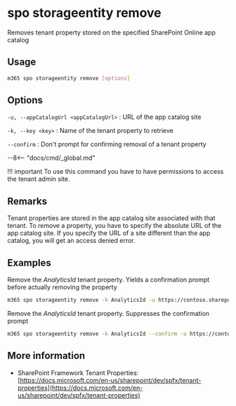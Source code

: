 # spo storageentity remove

Removes tenant property stored on the specified SharePoint Online app catalog

## Usage

```sh
m365 spo storageentity remove [options]
```

## Options

`-u, --appCatalogUrl <appCatalogUrl>`
: URL of the app catalog site

`-k, --key <key>`
: Name of the tenant property to retrieve

`--confirm`
: Don't prompt for confirming removal of a tenant property

--8<-- "docs/cmd/_global.md"

!!! important
    To use this command you have to have permissions to access the tenant admin site.

## Remarks

Tenant properties are stored in the app catalog site associated with that tenant. To remove a property, you have to specify the absolute URL of the app catalog site. If you specify the URL of a site different than the app catalog, you will get an access denied error.

## Examples

Remove the _AnalyticsId_ tenant property. Yields a confirmation prompt before actually removing the property

```sh
m365 spo storageentity remove -k AnalyticsId -u https://contoso.sharepoint.com/sites/appcatalog
```

Remove the _AnalyticsId_ tenant property. Suppresses the confirmation prompt

```sh
m365 spo storageentity remove -k AnalyticsId --confirm -u https://contoso.sharepoint.com/sites/appcatalog
```

## More information

- SharePoint Framework Tenant Properties: [https://docs.microsoft.com/en-us/sharepoint/dev/spfx/tenant-properties](https://docs.microsoft.com/en-us/sharepoint/dev/spfx/tenant-properties)
